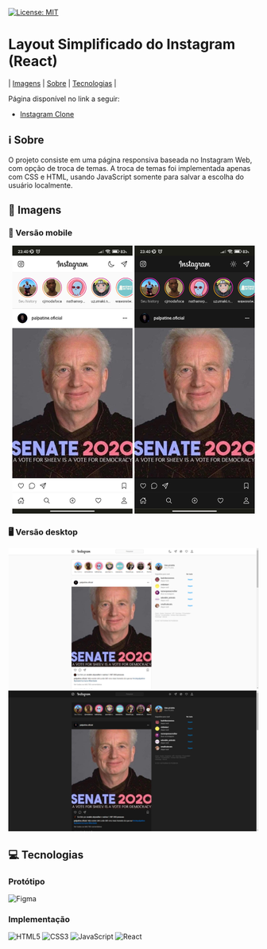 [![License: MIT](https://img.shields.io/badge/License-MIT-yellow.svg)](https://github.com/MatheusW166/instagram-simplified-react/blob/main/LICENCE)

# Layout Simplificado do Instagram (React)

| <a href="#refs-mobile">Imagens</a> | <a href="#about">Sobre</a> | <a href="#tech">Tecnologias</a> |

Página disponível no link a seguir:

- [Instagram Clone](https://matheusw166.github.io/instagram-simplified-react/)

## ℹ Sobre

<span id="about">
O projeto consiste em uma página responsiva baseada no Instagram Web, com opção de troca de temas. A troca de temas foi implementada apenas com CSS e HTML, usando JavaScript somente para salvar a escolha do usuário localmente.
</span>

## 🎨 Imagens

### 📱 Versão mobile

<div id="refs-mobile" align="center">
<img src="https://github.com/MatheusW166/instagram-simplified/blob/main/refs/light_mobile.jpg" alt="light-mb" style="width:48%;" />
<img src="https://github.com/MatheusW166/instagram-simplified/blob/main/refs/dark_mobile.jpg" alt="dark-mb" style="width:48%;" />
</div>

### 🖥 Versão desktop

<div id="refs-desktop" align="center">
<img src="https://github.com/MatheusW166/instagram-simplified/blob/main/refs/light_desktop.png" alt="light_desktop" /><br/>
<img src="https://github.com/MatheusW166/instagram-simplified/blob/main/refs/dark_desktop.png" alt="dark_desktop" />
</div>

## <span id="tech">💻 Tecnologias</span>

### Protótipo

![Figma](https://img.shields.io/badge/figma-%23F24E1E.svg?style=for-the-badge&logo=figma&logoColor=white)

### Implementação

![HTML5](https://img.shields.io/badge/html5-%23E34F26.svg?style=for-the-badge&logo=html5&logoColor=white) ![CSS3](https://img.shields.io/badge/css3-%231572B6.svg?style=for-the-badge&logo=css3&logoColor=white) ![JavaScript](https://img.shields.io/badge/javascript-%23323330.svg?style=for-the-badge&logo=javascript&logoColor=%23F7DF1E) ![React](https://img.shields.io/badge/react-%2320232a.svg?style=for-the-badge&logo=react&logoColor=%2361DAFB)
